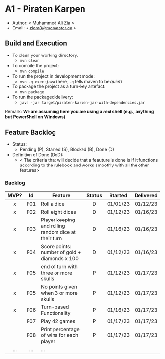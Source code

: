# A1 - Piraten Karpen

-   Author: < Muhammed Ali Zia >
-   Email: < ziam8@mcmaster.ca >

## Build and Execution

-   To clean your working directory:
    -   `mvn clean`
-   To compile the project:
    -   `mvn compile`
-   To run the project in development mode:
    -   `mvn -q exec:java` (here, `-q` tells maven to be _quiet_)
-   To package the project as a turn-key artefact:
    -   `mvn package`
-   To run the packaged delivery:
    -   `java -jar target/piraten-karpen-jar-with-dependencies.jar`

Remark: **We are assuming here you are using a _real_ shell (e.g., anything but PowerShell on Windows)**

## Feature Backlog

-   Status:
    -   Pending (P), Started (S), Blocked (B), Done (D)
-   Definition of Done (DoD):
    -   < The criteria that will decide that a feauture is done is if it functions according to the rulebook and works smoothly with all the other features>

### Backlog

| MVP? | Id  | Feature                                              | Status | Started  | Delivered |
| :--: | :-: | ---------------------------------------------------- | :----: | :------: | :-------: |
|  x   | F01 | Roll a dice                                          |   D    | 01/01/23 | 01/12/23  |
|  x   | F02 | Roll eight dices                                     |   D    | 01/12/23 | 01/16/23  |
|  x   | F03 | Player keeping and rolling random dice at their turn |   D    | 01/16/23 | 01/16/23  |
|  x   | F04 | Score points: number of gold + diamonds x 100        |   D    | 01/12/23 | 01/16/23  |
|  x   | F05 | end of turn with three or more skulls                |   P    | 01/12/23 | 01/17/23  |
|  x   | F05 | No points given when 3 or more skulls                |   P    | 01/12/23 | 01/17/23  |
|  x   | F06 | Turn-based Functionality                             |   P    | 01/16/23 | 01/17/23  |
|      | F07 | Play 42 games                                        |   P    | 01/17/23 | 01/17/23  |
|      | F08 | Print percentage of wins for each player             |   P    | 01/17/23 | 01/17/23  |
| ...  | ... | ...                                                  |

